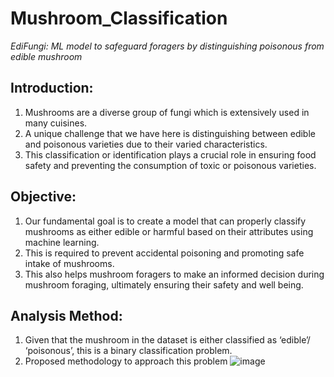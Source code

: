 # **Mushroom_Classification**
_EdiFungi: ML model to safeguard foragers by distinguishing poisonous from edible mushroom_

## **Introduction:**
1. Mushrooms are a diverse group of fungi which is extensively used in many cuisines.
2. A unique challenge that we have here is distinguishing between edible and poisonous varieties due to their varied characteristics.
3. This classification or identification plays a crucial role in ensuring food safety and preventing the consumption of toxic or poisonous varieties.

## **Objective:**
1. Our fundamental goal is to create a model that can properly classify mushrooms as either edible or harmful based on their attributes using machine learning.
2. This is required to prevent accidental poisoning and promoting safe intake of mushrooms.
3. This also helps mushroom foragers to make an informed decision during mushroom foraging, ultimately ensuring their safety and well being.

## **Analysis Method:**
1. Given that the mushroom in the dataset is either classified as ‘edible’/ ‘poisonous’, this is a binary classification problem.
2. Proposed methodology to approach this problem
   ![image](https://github.com/user-attachments/assets/d00206bb-1ac8-4b21-a831-442f3002ff65)

